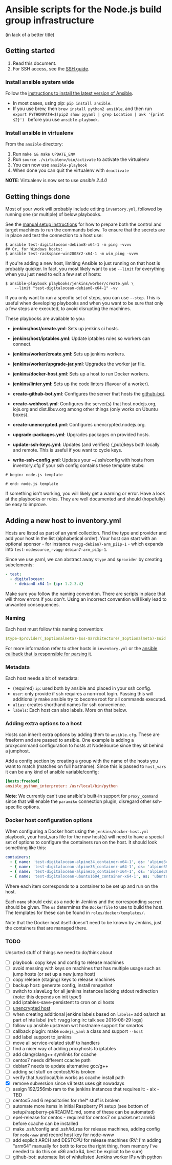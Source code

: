 # Ansible scripts for the Node.js build group infrastructure

(in lack of a better title)


## Getting started

1. Read this document.
2. For SSH access, see the [SSH guide](../doc/ssh.md).

### Install ansible system wide

Follow the [instructions to install the latest version of Ansible][ansible-install].
* In most cases, using pip: `pip install ansible`.
* If you use brew, then `brew install python2 ansible`, and then run
`export PYTHONPATH=$(pip2 show pyyaml | grep Location | awk '{print $2}') `
before you use `ansible-playbook`.

### Install ansible in virtualenv

From the `ansible` directory:

1. Run `make && make UPDATE_ENV`
2. Run `source ./virtualenv/bin/activate` to activate the virtualenv
3. You can now use `ansible-playbook`
4. When done you can quit the virtualenv with `deactivate`

**NOTE**: Virtualenv is now set to use _ansible 2.4.0_

## Getting things done

Most of your work will probably include editing `inventory.yml`, followed by
running one (or multiple) of below playbooks.

See the [manual setup instructions](../doc/non-ansible-configuration-notes.md)
for how to prepare both the control and target machines to run the commands
below. To ensure that the secrets are in place and test the connection to a
host use:

```console
$ ansible test-digitalocean-debian8-x64-1 -m ping -vvvv
## Or, for Windows hosts:
$ ansible test-rackspace-win2008r2-x64-1 -m win_ping -vvvv
```

If you're adding a new host, limiting Ansible to just running on that host is
probably quicker. In fact, you most likely want to use `--limit` for everything
when you just need to edit a few set of hosts:

```console
$ ansible-playbook playbooks/jenkins/worker/create.yml \
    --limit "test-digitalocean-debian8-x64-1" -vv
```

If you only want to run a specific set of steps, you can use `--step`. This is
useful when developing playbooks and when you want to be sure that only a few
steps are executed, to avoid disrupting the machines.

These playbooks are available to you:

  - **jenkins/host/create.yml**: Sets up jenkins ci hosts.

  - **jenkins/host/iptables.yml**: Update iptables rules so workers can connect.

  - **jenkins/worker/create.yml**: Sets up jenkins workers.

  - **jenkins/worker/upgrade-jar.yml**: Upgrades the worker jar file.

  - **jenkins/docker-host.yml**: Sets up a host to run Docker workers.

  - **jenkins/linter.yml**: Sets up the code linters (flavour of a worker).

  - **create-github-bot.yml**: Configures the server that hosts the
    [github-bot][].

  - **create-webhost.yml**: Configures the server(s) that host nodejs.org,
                            iojs.org and dist.libuv.org among other things
                            (only works on Ubuntu boxes).

  - **create-unencrypted.yml**: Configures unencrypted.nodejs.org.

  - **upgrade-packages.yml**: Upgrades packages on provided hosts.

  - **update-ssh-keys.yml**: Updates (and verifies) {,pub}keys both locally
    and remote. This is useful if you want to cycle keys.

  - **write-ssh-config.yml**: Updates your ~/.ssh/config with hosts from
   inventory.cfg if your ssh config contains these template stubs:
   ```console
   # begin: node.js template

   # end: node.js template
   ```

If something isn't working, you will likely get a warning or error.
Have a look at the playbooks or roles. They are well documented and should
(hopefully) be easy to improve.

## Adding a new host to inventory.yml

Hosts are listed as part of an yaml collection. Find the type and provider and
add your host in the list (alphabetical order). Your host can start with an
optional sponsor - for instance `rvagg-debian7-arm_pi1p-1` - which expands
into `test-nodesource_rvagg-debian7-arm_pi1p-1`.

Since we use yaml, we can abstract away `$type` and `$provider` by creating
subelements:

```yaml
- test:
  - digitalocean:
    - debian8-x64-1: {ip: 1.2.3.4}
```

Make sure you follow the naming convention. There are scripts in place that
will throw errors if you don't. Using an incorrect convention will likely
lead to unwanted consequences.

### Naming

Each host must follow this naming convention:

```yaml
$type-$provider(_$optionalmeta)-$os-$architecture(_$optionalmeta)-$uid
```

For more information refer to other hosts in `inventory.yml` or the
[ansible callback that is responsible for parsing it][callback].

### Metadata

Each host needs a bit of metadata:

  - (required) `ip`: used both by ansible and placed in your ssh config.
  - `user`: only provide if ssh requires a non-root login. Passing this
             will additionally make ansible try to become root for all
             commands executed.
  - `alias`: creates shorthand names for ssh convenience.
  - `labels`: Each host can also labels. More on that below.

### Adding extra options to a host

Hosts can inherit extra options by adding them to `ansible.cfg`. These are
freeform and are passed to ansible. One example is adding a proxycommand
configuration to hosts at NodeSource since they sit behind a jumphost.

Add a config section by creating a group with the name of the hosts you want
to match (matches on full hostname). Since this is passed to `host_vars` it
can be any kind of ansible variable/config:

```ini
[hosts:freebsd]
ansible_python_interpreter: /usr/local/bin/python
```

**Note**: We currently can't use ansible's built-in support for `proxy_command`
          since that will enable the `paramiko` connection plugin, disregard
          other ssh-specific options.

### Docker host configuration options

When configuring a Docker host using the `jenkins/docker-host.yml` playbook,
your host_vars file for the new host(s) will need to have a special set of
options to configure the containers run on the host. It should look something
like this:

```yaml
containers:
  - { name: 'test-digitalocean-alpine34_container-x64-1', os: 'alpine34', secret: 'abc123' }
  - { name: 'test-digitalocean-alpine35_container-x64-1', os: 'alpine35', secret: 'abc456' }
  - { name: 'test-digitalocean-alpine36_container-x64-1', os: 'alpine36', secret: 'abc567' }
  - { name: 'test-digitalocean-ubuntu1604_container-x64-1', os: 'ubuntu1604', secret: 'abc890' }
```

Where each item corresponds to a container to be set up and run on the host.

Each `name` should exist as a node in Jenkins and the corresponding `secret`
should be given. The `os` determines the `Dockerfile` to use to build the host.
The templates for these can be found in `roles/docker/templates/`.

Note that the Docker host itself doesn't need to be known by Jenkins, just the
containers that are managed there.

### TODO

Unsorted stuff of things we need to do/think about

- [ ] playbook: copy keys and config to release machines
- [ ] avoid messing with keys on machines that has multiple usage such as jump
      hosts (or set up a new jump host)
- [ ] copy release (staging) keys to release machines
- [ ] backup host: generate config, install rsnapshot
- [ ] switch to slaveLog for all jenkins instances lacking stdout redirection
      (note: this depends on init type!)
- [ ] add iptables-save-persistent to cron on ci hosts
- [ ] [unencrypted host](https://git.io/v6H1z)
- [ ] when creating additional jenkins labels based on `labels=` add os/arch
      as part of hte label (ref: rvagg long irc talk see 2016-08-29 logs)
- [ ] follow up ansible upstream wrt hostname support for smartos
- [ ] callback plugin: make `nodejs_yaml` a class and support `--host`
- [ ] add label support to jenkins
- [ ] move all service-related stuff to handlers
- [ ] find a nicer way of adding proxyhosts to iptables
- [ ] add clang/clang++ symlinks for ccache
- [ ] centos7 needs different ccache path
- [ ] debian7 needs to update alternative gcc/g++
- [ ] adding scl stuff on centos5/6 is broken
- [ ] verify that /usr/local/bin works as ccache install path
- [x] remove subversion since v8 tests uses git nowadays
- [ ] assign 192/256mb ram to the jenkins instances that requires it:
      - aix
      - TBD
- [ ] centos5 and 6 repositories for rhel\* stuff is broken
- [ ] automate more items in initial Raspberry Pi setup (see bottom of
      setup/raspberry-pi/README.md, some of these can be automated)
- [ ] epel-release for centos - required for centos7 on packet.net arm64
      before ccache can be installed
- [ ] make .ssh/config and .ssh/id_rsa for release machines, adding config
      for `node-www` and record host key for node-www
- [ ] add explicit ARCH and DESTCPU for release machines (RV: I'm adding
      "arm64" manually for both to force the right thing, from memory I've
      needed to do this on x86 and x64, best be explicit to be sure)
- [ ] github-bot: automate list of whitelisted Jenkins worker IPs with
      python

[ansible-install]: https://docs.ansible.com/ansible/latest/installation_guide/intro_installation.html
[callback]: plugins/inventory/nodejs_yaml.py
[github-bot]: https://github.com/nodejs/github-bot
